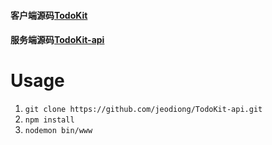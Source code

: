 #### 客户端源码[TodoKit](https://github.com/jeodiong/TodoKit)
#### 服务端源码[TodoKit-api](https://github.com/jeodiong/TodoKit-api)


# Usage
 1. `git clone https://github.com/jeodiong/TodoKit-api.git`
 2. `npm install`
 3. `nodemon bin/www`
 

